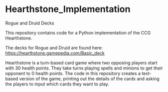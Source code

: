 # Hearthstone_Implementation
Rogue and Druid Decks

This repository contains code for a Python implementation of the CCG Hearthstone.

The decks for Rogue and Druid are found here: https://hearthstone.gamepedia.com/Basic_deck

Hearthstone is a turn-based card game where two opposing players start with 30 health points. They take turns playing spells and minions to get their opponent to 0 health points.
The code in this repository creates a text-based version of the game, printing out the details of the cards and asking the players to input which cards they want to play.
